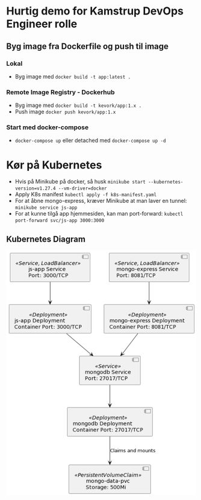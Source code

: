 # Hurtig demo for Kamstrup DevOps Engineer rolle
## Byg image fra Dockerfile og push til image 
### Lokal
- Byg image med `docker build -t app:latest .`

### Remote Image Registry - Dockerhub
- Byg image med `docker build -t kevork/app:1.x .`
- Push image `docker push kevork/app:1.x`

### Start med docker-compose
- `docker-compose up` eller detached med `docker-compose up -d`


# Kør på Kubernetes
- Hvis på Minikube på docker, så husk `minikube start --kubernetes-version=v1.27.4 --vm-driver=docker`
- Apply K8s manifest `kubectl apply -f k8s-manifest.yaml`
- For at åbne mongo-express, kræver Minikube at man laver en tunnel: `minikube service js-app`
- For at kunne tilgå app hjemmesiden, kan man port-forward: `kubectl port-forward svc/js-app 3000:3000`

## Kubernetes Diagram
![Diagram](kamstrup-demo-uml.png)